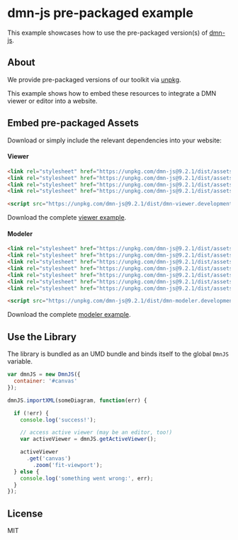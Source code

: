 # dmn-js pre-packaged example

This example showcases how to use the pre-packaged version(s) of [dmn-js](https://github.com/bpmn-io/dmn-js).


## About

We provide pre-packaged versions of our toolkit via [unpkg](https://unpkg.com/dmn-js/dist/).

This example shows how to embed these resources to integrate a DMN viewer or editor
into a website.


## Embed pre-packaged Assets

Download or simply include the relevant dependencies into your website:

#### Viewer

```html
<link rel="stylesheet" href="https://unpkg.com/dmn-js@9.2.1/dist/assets/dmn-js-drd.css">
<link rel="stylesheet" href="https://unpkg.com/dmn-js@9.2.1/dist/assets/dmn-js-decision-table.css">
<link rel="stylesheet" href="https://unpkg.com/dmn-js@9.2.1/dist/assets/dmn-js-literal-expression.css">
<link rel="stylesheet" href="https://unpkg.com/dmn-js@9.2.1/dist/assets/dmn-font/css/dmn.css">

<script src="https://unpkg.com/dmn-js@9.2.1/dist/dmn-viewer.development.js"></script>
```

Download the complete [viewer example](https://cdn.staticaly.com/gh/bpmn-io/dmn-js-examples/master/starter/viewer.html).

#### Modeler

```html
<link rel="stylesheet" href="https://unpkg.com/dmn-js@9.2.1/dist/assets/diagram-js.css">
<link rel="stylesheet" href="https://unpkg.com/dmn-js@9.2.1/dist/assets/dmn-js-shared.css">
<link rel="stylesheet" href="https://unpkg.com/dmn-js@9.2.1/dist/assets/dmn-js-drd.css">
<link rel="stylesheet" href="https://unpkg.com/dmn-js@9.2.1/dist/assets/dmn-js-decision-table.css">
<link rel="stylesheet" href="https://unpkg.com/dmn-js@9.2.1/dist/assets/dmn-js-decision-table-controls.css">
<link rel="stylesheet" href="https://unpkg.com/dmn-js@9.2.1/dist/assets/dmn-js-literal-expression.css">
<link rel="stylesheet" href="https://unpkg.com/dmn-js@9.2.1/dist/assets/dmn-font/css/dmn.css">

<script src="https://unpkg.com/dmn-js@9.2.1/dist/dmn-modeler.development.js"></script>
```

Download the complete [modeler example](https://cdn.staticaly.com/gh/bpmn-io/dmn-js-examples/master/starter/modeler.html).


## Use the Library

The library is bundled as an UMD bundle and binds itself to the global `DmnJS`
variable.

```javascript
var dmnJS = new DmnJS({
  container: '#canvas'
});

dmnJS.importXML(someDiagram, function(err) {

  if (!err) {
    console.log('success!');

    // access active viewer (may be an editor, too!)
    var activeViewer = dmnJS.getActiveViewer();

    activeViewer
      .get('canvas')
        .zoom('fit-viewport');
  } else {
    console.log('something went wrong:', err);
  }
});
```

## License

MIT
